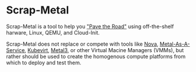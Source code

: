 # Scrap-Metal

Scrap-Metal is a tool to help you ["Pave the Road"](https://kgb1001001.github.io/cloudadoptionpatterns/Strangler-Patterns/Pave-the-Road/) using off-the-shelf harware, Linux, QEMU, and Cloud-Init.

Scrap-Metal does not replace or compete with tools like [Nova](https://docs.openstack.org/nova/latest/), [Metal-As-A-Service](https://maas.io/docs/get-started-with-maas), [Kubevirt](https://kubevirt.io/user-guide/operations/installation/), [Metal3](https://metal3.io/), or other Virtual Macine Managers (VMMs), but rather should be used to create the homogenous compute platforms from which to deploy and test them.
